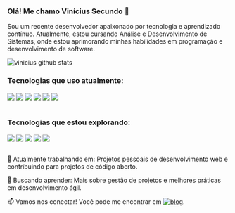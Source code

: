 ### Olá! Me chamo Vinícius Secundo 👋
Sou um recente desenvolvedor apaixonado por tecnologia e aprendizado contínuo. Atualmente, estou cursando Análise e Desenvolvimento de Sistemas, onde estou aprimorando minhas habilidades em programação e desenvolvimento de software.

![vinicius github stats](https://github-readme-stats.vercel.app/api/top-langs/?username=viniciussecundo&layout=donut)

### Tecnologias que uso atualmente:
<div style = "display:inline_block">
  <img align="center" alt"html5" src="https://img.shields.io/badge/HTML5-E34F26?style=for-the-badge&logo=html5&logoColor=white"/>
  <img align="center" alt"css" src="https://img.shields.io/badge/CSS3-1572B6?style=for-the-badge&logo=css3&logoColor=white"/>
  <img align="center" alt"javascript" src="https://img.shields.io/badge/JavaScript-F7DF1E?style=for-the-badge&logo=javascript&logoColor=black"/>
  <img align="center" alt"nodejs" src="https://img.shields.io/badge/Node.js-43853D?style=for-the-badge&logo=node.js&logoColor=white"/>
  <img align="center" alt"pyton" src="https://img.shields.io/badge/Python-14354C?style=for-the-badge&logo=python&logoColor=white"/>
  <img align="center" alt"sap" src="https://img.shields.io/badge/SAP-0FAAFF?style=for-the-badge&logo=sap&logoColor=white"/>
</div><br>

### Tecnologias que estou explorando:
<div style = "display:inline_block">
  <img align="center" alt"mongodb" src="https://img.shields.io/badge/MongoDB-4EA94B?style=for-the-badge&logo=mongodb&logoColor=white"/>
  <img align="center" alt"aws" src="https://img.shields.io/badge/Amazon_AWS-232F3E?style=for-the-badge&logo=amazon-aws&logoColor=white"/>
  <img align="center" alt"bootstrap" src="https://img.shields.io/badge/Bootstrap-563D7C?style=for-the-badge&logo=bootstrap&logoColor=white"/>
  <img align="center" alt"react" src="https://img.shields.io/badge/React-20232A?style=for-the-badge&logo=react&logoColor=61DAFB"/>
  <img align="center" alt"mysql" src="https://img.shields.io/badge/MySQL-005C84?style=for-the-badge&logo=mysql&logoColor=white"/>
</div><br>

🔭 Atualmente trabalhando em: Projetos pessoais de desenvolvimento web e contribuindo para projetos de código aberto.

🌱 Buscando aprender: Mais sobre gestão de projetos e melhores práticas em desenvolvimento ágil.

📫 Vamos nos conectar! Você pode me encontrar em [![blog](https://img.shields.io/badge/LinkedIn-0077B5?style=for-the-badge&logo=linkedin&logoColor=white)](https://www.linkedin.com/in/vinícius-secundo-a541a9165/).



